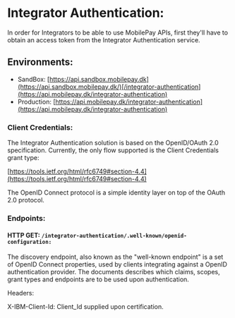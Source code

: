 # **Integrator Authentication:**

In order for Integrators to be able to use MobilePay APIs, first they'll have to obtain an access token from the Integrator Authentication service. 

## **Environments:**

 - SandBox: [https://api.sandbox.mobilepay.dk](https://api.sandbox.mobilepay.dk/)[/integrator-authentication](https://api.mobilepay.dk/integrator-authentication)
 - Production: [https://api.mobilepay.dk/integrator-authentication](https://api.mobilepay.dk/integrator-authentication)

### **Client Credentials:**
The Integrator Authentication solution is based on the OpenID/OAuth 2.0 specification. Currently, the only flow supported is the Client Credentials grant type:

[https://tools.ietf.org/html/rfc6749#section-4.4](https://tools.ietf.org/html/rfc6749#section-4.4)

The OpenID Connect protocol is a simple identity layer on top of the OAuth 2.0 protocol.

### **Endpoints:**

#### HTTP GET: **`/integrator-authentication/.well-known/openid-configuration:`**

The discovery endpoint, also known as the "well-known endpoint" is a set of OpenID Connect properties, used by clients integrating against a OpenID authentication provider. The documents describes which claims, scopes, grant types and endpoints are to be used upon authentication.

Headers:

X-IBM-Client-Id: Client_Id supplied upon certification.

